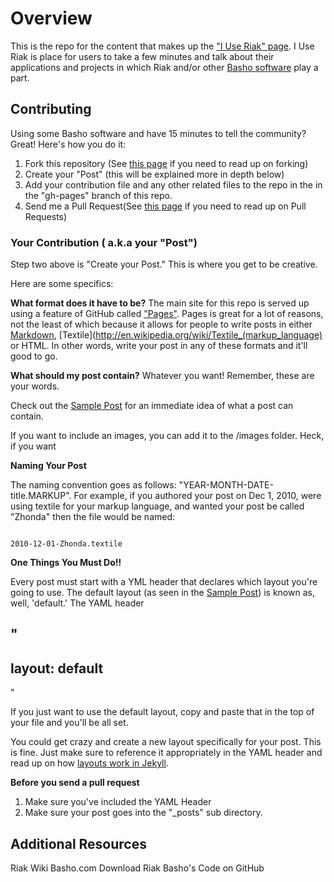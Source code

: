 # Overview

This is the repo for the content that makes up the ["I Use Riak" page](http://pharkmillups.github.com/i-use-riak).  I Use Riak is place for users to take a few minutes and talk about their applications and projects in which Riak and/or other [Basho software](http://github.com/basho) play a part. 

## Contributing

Using some Basho software and have 15 minutes to tell the community? Great! Here's how you do it:

1. Fork this repository (See [this page](http://help.github.com/forking/) if you need to read up on forking)
2. Create your "Post" (this will be explained more in depth below)
3. Add your contribution file and any other related files to the repo in the in the "gh-pages" branch of this repo.
4. Send me a Pull Request(See [this page](http://help.github.com/pull-requests/) if you need to read up on Pull Requests)


### Your Contribution ( a.k.a your "Post")

Step two above is "Create your Post." This is where you get to be creative.

Here are some specifics:

**What format does it have to be?** The main site for this repo is served up using a feature of GitHub called ["Pages"](http://pages.github.com/). Pages is great for a lot of reasons, not the least of which because it allows for people to write posts in either [Markdown](http://en.wikipedia.org/wiki/Markdown), [Textile](http://en.wikipedia.org/wiki/Textile_(markup_language) or HTML. In other words, write your post in any of these formats and it'll good to go.

**What should my post contain?** Whatever you want! Remember, these are your words. 

Check out the [Sample Post](#) for an immediate idea of what a post can contain. 

If you want to include an images, you can add it to the /images folder. Heck, if you want 

**Naming Your Post** 

The naming convention goes as follows: "YEAR-MONTH-DATE-title.MARKUP". For example, if you authored your post on Dec 1, 2010, were using textile for your markup language, and wanted your post be called "Zhonda" then the file would be named:

<code>
2010-12-01-Zhonda.textile		
</code>

**One Things You Must Do!!**

Every post must start with a YML header that declares which layout you're going to use. The default layout (as seen in the [Sample Post](#)) is known as, well, 'default.' The YAML header

"
---
layout: default
---
"

If you just want to use the default layout, copy and paste that in the top of your file and you'll be all set. 

You could get crazy and create a new layout specifically for your post. This is fine. Just make sure to reference it appropriately in the YAML header and read up on how [layouts work in Jekyll](https://github.com/mojombo/jekyll/wiki/usage). 

**Before you send a pull request**

1. Make sure you've included the YAML Header 
2. Make sure your post goes into the "_posts" sub directory. 



## Additional Resources

Riak Wiki
Basho.com
Download Riak 
Basho's Code on GitHub